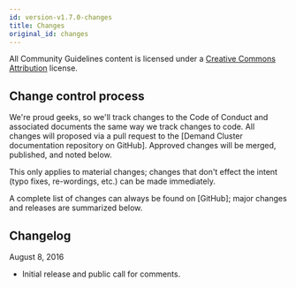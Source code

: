 ```yaml
---
id: version-v1.7.0-changes
title: Changes
original_id: changes
---
```

    
All Community Guidelines content is licensed under a [Creative Commons Attribution](https://creativecommons.org/licenses/by/3.0/) license.

## Change control process

We're proud geeks, so we'll track changes to the Code of Conduct and associated documents the same way we track changes to code. All changes will proposed via a pull request to the [Demand Cluster documentation repository on GitHub]. Approved changes will be merged, published, and noted below.

This only applies to material changes; changes that don't effect the intent (typo fixes, re-wordings, etc.) can be made immediately.

A complete list of changes can always be found on [GitHub]; major changes and releases are summarized below.

## Changelog

August 8, 2016

- Initial release and public call for comments.

